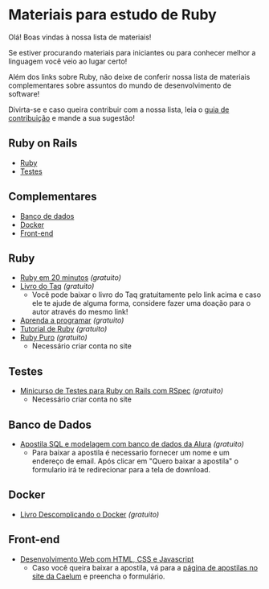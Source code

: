 # Materiais para estudo de Ruby

Olá! Boas vindas à nossa lista de materiais!

Se estiver procurando materiais para iniciantes ou para conhecer melhor a linguagem você veio ao lugar certo! 

Além dos links sobre Ruby, não deixe de conferir nossa lista de materiais complementares sobre assuntos do mundo de desenvolvimento de software!

Divirta-se e caso queira contribuir com a nossa lista, leia o [guia de contribuição](CONTRIBUTING.md) e mande a sua sugestão!

## Ruby on Rails

- [Ruby](#ruby)
- [Testes](#testes)

## Complementares

- [Banco de dados](#banco-de-dados)
- [Docker](#docker)
- [Front-end](#front-end)

## Ruby

- [Ruby em 20 minutos](https://www.ruby-lang.org/pt/documentation/quickstart/) _(gratuito)_
- [Livro do Taq](http://eustaquiorangel.com/livro-ruby) _(gratuito)_
  - Você pode baixar o livro do Taq gratuitamente pelo link acima e caso ele te ajude de alguma forma, considere fazer uma doação para o autor através do mesmo link!
- [Aprenda a programar](https://www.jmonteiro.com/aprendaaprogramar/) _(gratuito)_
- [Tutorial de Ruby](http://guru-sp.github.io/tutorial_ruby/) _(gratuito)_
- [Ruby Puro](https://onebitcode.com/course/ruby-puro/) _(gratuito)_
  - Necessário criar conta no site

## Testes

- [Minicurso de Testes para Ruby on Rails com RSpec](https://onebitcode.com/course/minicurso-de-testes) _(gratuito)_
  - Necessário criar conta no site

## Banco de Dados

- [Apostila SQL e modelagem com banco de dados da Alura](https://www.alura.com.br/apostilas) _(gratuito)_
  - Para baixar a apostila é necessario fornecer um nome e um endereço de email. Após clicar em "Quero baixar a apostila" o formulario irá te redirecionar para a tela de download.

## Docker

- [Livro Descomplicando o Docker](https://livro.descomplicandodocker.com.br/) _(gratuito)_

## Front-end
- [Desenvolvimento Web com HTML, CSS e Javascript](https://www.caelum.com.br/apostila-html-css-javascript)
  - Caso você queira baixar a apostila, vá para a [página de apostilas no site da Caelum](https://www.caelum.com.br/apostilas) e preencha o formulário.
